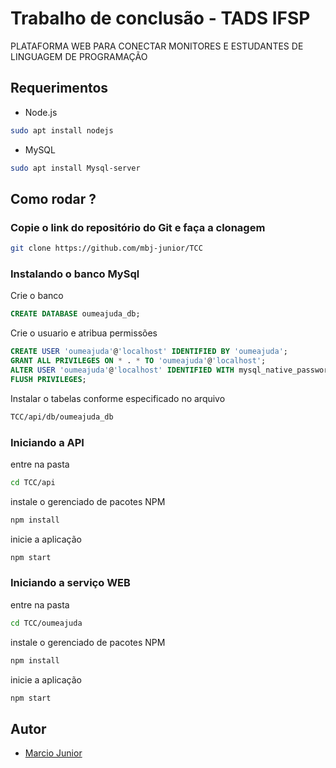 # Trabalho de conclusão - TADS IFSP

PLATAFORMA WEB PARA CONECTAR MONITORES E ESTUDANTES DE LINGUAGEM DE PROGRAMAÇÃO

## Requerimentos

- Node.js

``` bash
sudo apt install nodejs
```

- MySQL

``` bash
sudo apt install Mysql-server
```

## Como rodar ?

### Copie o link do repositório do Git e faça a clonagem

```bash
git clone https://github.com/mbj-junior/TCC
```

### Instalando o banco MySql

Crie o banco

```SQL
CREATE DATABASE oumeajuda_db;
```

Crie o usuario e atribua permissões

```SQL
CREATE USER 'oumeajuda'@'localhost' IDENTIFIED BY 'oumeajuda';
GRANT ALL PRIVILEGES ON * . * TO 'oumeajuda'@'localhost';
ALTER USER 'oumeajuda'@'localhost' IDENTIFIED WITH mysql_native_password BY 'oumeajuda';
FLUSH PRIVILEGES;
```

Instalar o tabelas conforme especificado no arquivo

```bash
TCC/api/db/oumeajuda_db
```

### Iniciando a API

entre na pasta

```bash
cd TCC/api
```

instale o gerenciado de pacotes NPM

```javascript
npm install
```

inicie a aplicação

```javascript
npm start
```

### Iniciando a serviço WEB

entre na pasta

```bash
cd TCC/oumeajuda
```

instale o gerenciado de pacotes NPM

```javascript
npm install
```

inicie a aplicação

```javascript
npm start
```

## Autor

- [Marcio Junior](https://github.com/mbj-junior)